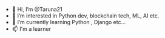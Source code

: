 - 👋 Hi, I’m @Taruna21
- 👀 I’m interested in Python dev, blockchain tech, ML, AI etc. 
- 🌱 I’m currently learning Python , Django etc...
- 📫 I'm a learner 

<!---
Taruna21/Taruna21 is a ✨ special ✨ repository because its `README.md` (this file) appears on your GitHub profile.
You can click the Preview link to take a look at your changes.
--->
